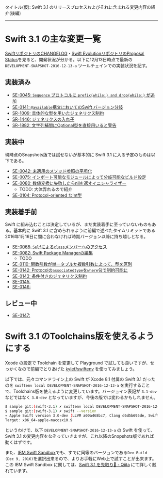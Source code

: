 タイトル(仮): Swift 3.1 のリリースプロセスおよびそれに含まれる変更内容の紹介(後編)

---

# Swift 3.1 の主な変更一覧

[SwiftリポジトリのCHANGELOG](https://github.com/apple/swift/blob/master/CHANGELOG.md#swift-31)・[Swift EvolutionリポジトリのProposal Status](https://apple.github.io/swift-evolution/)を見ると、開発状況が分かる。以下に12月13日時点で最新の `DEVELOPMENT-SNAPSHOT-2016-12-13-a` ツールチェインでの実装状況を記す。

## 実装済み

- [SE-0045: `Sequence` プロトコルに `prefix(while:) and drop(while:)` が追加](https://github.com/apple/swift-evolution/blob/master/proposals/0045-scan-takewhile-dropwhile.md)
- [SE-0141: `@available`構文においてのSwift バージョン分岐](https://github.com/apple/swift-evolution/blob/master/proposals/0141-available-by-swift-version.md)
- [SR-1009: 具体的な型を用いたジェネリクス制約](https://bugs.swift.org/browse/SR-1009)
- [SR-1446: ジェネリクスの入れ子](https://bugs.swift.org/browse/SR-1446)
- [SR-1882: 文字列補間にOptional型を直接用いると警告](https://bugs.swift.org/browse/SR-1882)

## 実装中

現時点のSnapshots版では試せないが基本的に Swift 3.1 に入る予定のものは以下である。

- [SE-0042: 未適用のメソッド参照の平坦化](https://github.com/apple/swift-evolution/blob/master/proposals/0042-flatten-method-types.md)
- [SE-0075: インポート可能なモジュールによって分岐可能なビルド設定](https://github.com/apple/swift-evolution/blob/master/proposals/0075-import-test.md)
- [SE-0080: 数値変換に失敗したらnilを返すイニシャライザー](https://github.com/apple/swift-evolution/blob/master/proposals/0080-failable-numeric-initializers.md)
  - TODO: 大体弄れるので紹介
- [SE-0104: Protocol-oriented なInt型](https://github.com/apple/swift-evolution/blob/master/proposals/0104-improved-integers.md)

## 実装着手前

Swift に組み込むことは決定しているが、まだ実装着手に至っていないものもある。基本的に Swift 3.1 に含められるように前編で述べたタイムリミットである2016年1月16日に間に合わなければ時期バージョン以降に持ち越しとなる。

- [SE-0068: `Self`による`class`メンバーへのアクセス](https://github.com/apple/swift-evolution/blob/master/proposals/0068-universal-self.md)
- [SE-0082: Swift Package Managerの編集](https://github.com/apple/swift-evolution/blob/master/proposals/0082-swiftpm-package-edit.md)
    - TODO
- [SE-0110: 関数引数が単一タプルか複数引数によって、型を区別](https://github.com/apple/swift-evolution/blob/master/proposals/0110-distingish-single-tuple-arg.md)
- [SE-0142: Protocolの`associatedtype`を`where`句で制約可能に](https://github.com/apple/swift-evolution/blob/master/proposals/0142-associated-types-constraints.md)
- [SE-0143: 条件付きのジェネリクス制約](https://github.com/apple/swift-evolution/blob/master/proposals/0143-conditional-conformances.md)
- [SE-0145: ](https://github.com/apple/swift-evolution/blob/master/proposals/0145-package-manager-version-pinning.md)
- [SE-0146: ](https://github.com/apple/swift-evolution/blob/master/proposals/0146-package-manager-product-definitions.md)

## レビュー中

- [SE-0147: ](https://github.com/apple/swift-evolution/blob/master/proposals/0147-move-unsafe-initialize-from.md)

# Swift 3.1 のToolchains版を使えるようにする

Xcode の設定で Toolchain を変更して Playground で試しても良いですが、せっかくなので前編でとりあげた [kylef/swiftenv](https://github.com/kylef/swiftenv) を使ってみましょう。

以下では、元々コマンドライン上の Swift が Xcode 8.1 付属の Swift 3.1 だったのを `swiftenv local DEVELOPMENT-SNAPSHOT-2016-12-13-a` を実行することで、Toolchains版を使えるように変更しています。バージョイン表記が `3.1-dev` などではなく `3.0-dev` となっていますが、今後の版では変わるかもしれません。

```sh
$ sample git:(swift-3.1) ✗ swiftenv local DEVELOPMENT-SNAPSHOT-2016-12-13-a
$ sample git:(swift-3.1) ✗ swift --version      
→ Apple Swift version 3.0-dev (LLVM a00a468bc7, Clang d6d5b695de, Swift ca165e5c4a)
Target: x86_64-apple-macosx10.9
```

というわけで、以下 `DEVELOPMENT-SNAPSHOT-2016-12-13-a` の Swift を使って、Swift 3.1 の変更内容をなぞっていきますが、これ以降のSnopshots版であれば動くはずです。

また、[IBM Swift Sandbox](https://swiftlang.ng.bluemix.net/)でも、すでに同等のバージョンである`Dev Build (Dec 9, 2016)`を選択出来るので、よりお手軽にWeb上で試すことが出来ます。この IBM Swift Sandbox に関しては、[Swift 3.1 を先取り👀 - Qiita](http://qiita.com/mono0926/items/0667f6b99adeaec1e231) にて詳しく触れています。